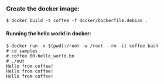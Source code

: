 ### Create the docker image:
```shell
$ docker build -t coffee -f docker/Dockerfile.debian .
```

#### Running the hello world in docker:
```shell
$ docker run -v $(pwd):/root -w /root --rm -it coffee bash
# cd samples
# coffee 00-hello_world.bn
# ./out
Hello from coffee!
Hello from coffee!
Hello from coffee!
```

